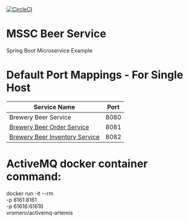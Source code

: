 [![CircleCI](https://circleci.com/gh/chrisdoberman/mssc-beer-service.svg?style=svg)](https://circleci.com/gh/chrisdoberman/mssc-beer-service)
# MSSC Beer Service

Spring Boot Microservice Example

# Default Port Mappings - For Single Host
| Service Name | Port | 
| --------| -----|
| Brewery Beer Service | 8080 |
| [Brewery Beer Order Service](https://github.com/chrisdoberman/mssc-beer-order-service/tree/my-working-branch) | 8081 |
| [Brewery Beer Inventory Service](https://github.com/chrisdoberman/mssc-beer-inventory-service/tree/my-working-branch) | 8082 |

# ActiveMQ docker container command:
docker run -it --rm \
  -p 8161:8161 \
  -p 61616:61616 \
  vromero/activemq-artemis